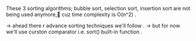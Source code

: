 These 3 sorting algorithms;
bubble sort, selection sort, insertion sort are not being used anymore,🤣
cuz time complexity is O(n^2) .

-> ahead there r advance sorting techniques we'll follow .
-> but for now we'll use curston comparator i.e. sort() built-in function .

